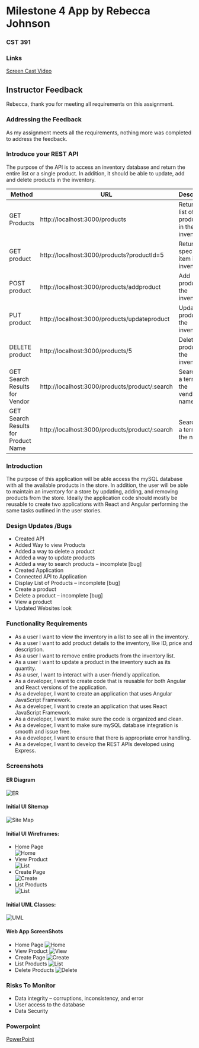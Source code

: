 # Milestone 4 App by Rebecca Johnson
### CST 391

### Links
[Screen Cast Video](https://www.loom.com/share/af0539608453493a9f947870a70dd924?sid=bbf4469e-1931-4618-8f4c-74836d8a2a97)


## Instructor Feedback
Rebecca, thank you for meeting all requirements on this assignment. 

### Addressing the Feedback
As my assignment meets all the requirements, nothing more was completed to address the feedback.

### Introduce your REST API
The purpose of the API is to access an inventory database and return the entire list or a single 
product. In addition, it should be able to update, add and delete products in the inventory.

| Method        | URL     | Descrition |
|---------------|-----------|------------|
| GET Products  | http://localhost:3000/products     | Returns a list of products in the inventory.       |
| GET product   | http://localhost:3000/products?productId=5 |Returns a specific item in the inventory|
| POST product  | http://localhost:3000/products/addproduct  |Add product to the inventory.       |
| PUT product   | http://localhost:3000/products/updateproduct  |Update product in the inventory.       |
| DELETE product|http://localhost:3000/products/5  |Delete a product in the inventory.       |
| GET Search Results for Vendor |http://localhost:3000/products/product/:search |Searches a term in the vendor name.       |
| GET Search Results for Product Name|http://localhost:3000/products/product/:search | Searches a term in the name.       |

### Introduction
The purpose of this application will be able access the mySQL database with all the available
products in the store. In addition, the user will be able to maintain an inventory for a store by
updating, adding, and removing products from the store. Ideally the application code should
mostly be reusable to create two applications with React and Angular performing the same tasks
outlined in the user stories.

### Design Updates /Bugs
<ul>
  <li>Created API</li>
  <li>Added Way to view Products</li>
  <li>Added a way to delete a product</li>
  <li>Added a way to update products</li>
  <li>Added a way to search products – incomplete [bug]</li>
  <li>Created Application</li>
  <li>Connected API to Application </li>
  <li>Display List of Products  – incomplete [bug]</li>
  <li>Create a product </li>
  <li>Delete a product  – incomplete [bug]</li>
  <li>View a product </li>
  <li>Updated Websites look</li>
</ul>

### Functionality Requirements
<ul>
  <li>As a user I want to view the inventory in a list to see all in the inventory.</li>
  <li>As a user I want to add product details to the inventory, like ID, price and description.</li>
  <li>As a user I want to remove entire products from the inventory list.</li>
  <li>As a user I want to update a product in the inventory such as its quantity.</li>
  <li>As a user, I want to interact with a user-friendly application.</li>
  <li>As a developer, I want to create code that is reusable for both Angular and React versions of the application.</li>
  <li>As a developer, I want to create an application that uses Angular JavaScript Framework.</li>
  <li>As a developer, I want to create an application that uses React JavaScript Framework.</li>
  <li>As a developer, I want to make sure the code is organized and clean.</li>
  <li>As a developer, I want to make sure mySQL database integration is smooth and issue free.</li>
  <li>As a developer, I want to ensure that there is appropriate error handling.</li>
  <li>As a developer, I want to develop the REST APIs developed using Express.</li>
</ul>

### Screenshots
#### ER Diagram
![ER](er.png)
#### Initial UI Sitemap
![Site Map](sitemap.png)
#### Initial UI Wireframes:
   - Home Page <br>
   ![Home](home.png)
   - View Product<br>
   ![List](view.png)
   - Create Page<br>
   ![Create](create.png)
   - List Products<br>
   ![List](list.png)

#### Initial UML Classes:
![UML](uml.png)

#### Web App ScreenShots
- Home Page
![Home](home1.png)
- View Product
![View](view1.png)
- Create Page
![Create](create1.png)
- List Products
![List](list1.png)
- Delete Products
![Delete](delete1.png)

### Risks To Monitor
<ul>
  <li>Data integrity – corruptions, inconsistency, and error</li>
  <li>User access to the database</li>
  <li>Data Security</li>
</ul>

### Powerpoint
[PowerPoint](finalPresentation.pptx)